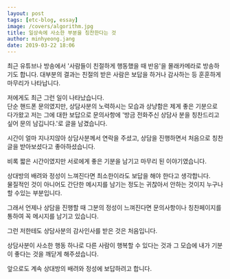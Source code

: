 ```yaml
---
layout: post
tags: [etc-blog, essay]
image: /covers/algorithm.jpg
title: 일상속에 사소한 부분을 칭찬한다는 것
author: minhyeong.jang
date: 2019-03-22 18:06
---
```


최근 유튜브나 방송에서 '사람들이 친절하게 행동했을 때 반응'을 몰래카메라로 방송하기도 합니다.
대부분의 결과는 친절의 받은 사람은 보답을 하거나 감사하는 등 훈훈하게 마무리가 나타납니다.

저에게도 최근 그런 일이 나타났습니다.  
단순 핸드폰 문의였지만, 상담사분의 노력하시는 모습과 상냥함은 제게 좋은 기분으로 다가왔고 저는 그에 대한 보답으로 문의사항에 '방금 전화주신 상담사 분을 칭찬드리고 싶어 문의 남깁니다.'로 글을 남겼습니다.

시간이 얼마 지나지않아 상담사분께서 연락을 주셨고, 상담을 진행하면서 처음으로 칭찬 글을 받아보셨다고 좋아하셨습니다.

비록 짧은 시간이였지만 서로에게 좋은 기분을 남기고 마무리 된 이야기였습니다.

상대방의 배려와 정성이 느껴진다면 최소한이라도 보답을 해야 한다고 생각합니다.  
물질적인 것이 아니어도 간단한 메시지를 남기는 정도는 귀찮아서 안하는 것이지 누구나 할 수있는 부분입니다.

그래서 언제나 상담을 진행할 때 그분의 정성이 느껴진다면 문의사항이나 칭찬페이지를 통하여 꼭 메시지를 남기고 있습니다.

그런 저한테도 상담사분의 감사인사를 받은 것은 처음입니다.

상담사분이 사소한 행동 하나로 다른 사람이 행복할 수 있다는 것과 그 모습에 내가 기분이 좋다는 것을 깨닫게 해주셨습니다.

앞으로도 계속 상대방의 배려와 정성에 보답하려고 합니다.